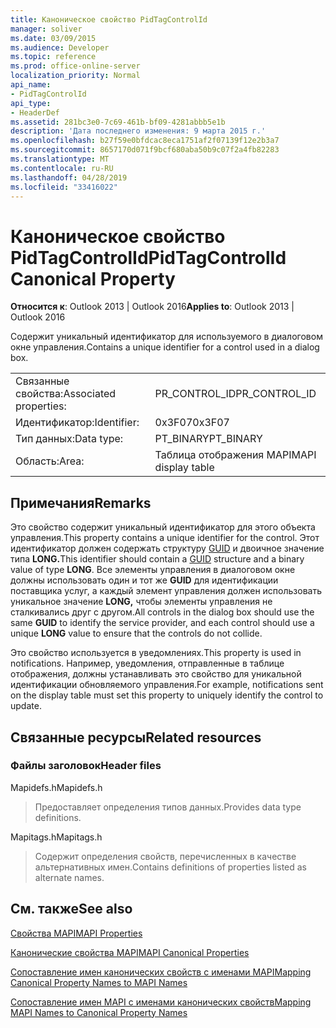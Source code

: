 ```yaml
---
title: Каноническое свойство PidTagControlId
manager: soliver
ms.date: 03/09/2015
ms.audience: Developer
ms.topic: reference
ms.prod: office-online-server
localization_priority: Normal
api_name:
- PidTagControlId
api_type:
- HeaderDef
ms.assetid: 281bc3e0-7c69-461b-bf09-4281abbb5e1b
description: 'Дата последнего изменения: 9 марта 2015 г.'
ms.openlocfilehash: b27f59e0bfdcac8eca1751af2f07139f12e2b3a7
ms.sourcegitcommit: 8657170d071f9bcf680aba50b9c07f2a4fb82283
ms.translationtype: MT
ms.contentlocale: ru-RU
ms.lasthandoff: 04/28/2019
ms.locfileid: "33416022"
---
```

# <a name="pidtagcontrolid-canonical-property"></a><span data-ttu-id="f0122-103">Каноническое свойство PidTagControlId</span><span class="sxs-lookup"><span data-stu-id="f0122-103">PidTagControlId Canonical Property</span></span>

  
  
<span data-ttu-id="f0122-104">**Относится к**: Outlook 2013 | Outlook 2016</span><span class="sxs-lookup"><span data-stu-id="f0122-104">**Applies to**: Outlook 2013 | Outlook 2016</span></span> 
  
<span data-ttu-id="f0122-105">Содержит уникальный идентификатор для используемого в диалоговом окне управления.</span><span class="sxs-lookup"><span data-stu-id="f0122-105">Contains a unique identifier for a control used in a dialog box.</span></span> 
  
|||
|:-----|:-----|
|<span data-ttu-id="f0122-106">Связанные свойства:</span><span class="sxs-lookup"><span data-stu-id="f0122-106">Associated properties:</span></span>  <br/> |<span data-ttu-id="f0122-107">PR_CONTROL_ID</span><span class="sxs-lookup"><span data-stu-id="f0122-107">PR_CONTROL_ID</span></span>  <br/> |
|<span data-ttu-id="f0122-108">Идентификатор:</span><span class="sxs-lookup"><span data-stu-id="f0122-108">Identifier:</span></span>  <br/> |<span data-ttu-id="f0122-109">0x3F07</span><span class="sxs-lookup"><span data-stu-id="f0122-109">0x3F07</span></span>  <br/> |
|<span data-ttu-id="f0122-110">Тип данных:</span><span class="sxs-lookup"><span data-stu-id="f0122-110">Data type:</span></span>  <br/> |<span data-ttu-id="f0122-111">PT_BINARY</span><span class="sxs-lookup"><span data-stu-id="f0122-111">PT_BINARY</span></span>  <br/> |
|<span data-ttu-id="f0122-112">Область:</span><span class="sxs-lookup"><span data-stu-id="f0122-112">Area:</span></span>  <br/> |<span data-ttu-id="f0122-113">Таблица отображения MAPI</span><span class="sxs-lookup"><span data-stu-id="f0122-113">MAPI display table</span></span>  <br/> |
   
## <a name="remarks"></a><span data-ttu-id="f0122-114">Примечания</span><span class="sxs-lookup"><span data-stu-id="f0122-114">Remarks</span></span>

<span data-ttu-id="f0122-115">Это свойство содержит уникальный идентификатор для этого объекта управления.</span><span class="sxs-lookup"><span data-stu-id="f0122-115">This property contains a unique identifier for the control.</span></span> <span data-ttu-id="f0122-116">Этот идентификатор должен содержать структуру [GUID](guid.md) и двоичное значение типа **LONG.**</span><span class="sxs-lookup"><span data-stu-id="f0122-116">This identifier should contain a [GUID](guid.md) structure and a binary value of type **LONG**.</span></span> <span data-ttu-id="f0122-117">Все элементы управления в диалоговом окне должны использовать один и тот же **GUID** для идентификации поставщика услуг, а каждый элемент управления должен использовать уникальное значение **LONG,** чтобы элементы управления не сталкивались друг с другом.</span><span class="sxs-lookup"><span data-stu-id="f0122-117">All controls in the dialog box should use the same **GUID** to identify the service provider, and each control should use a unique **LONG** value to ensure that the controls do not collide.</span></span> 
  
<span data-ttu-id="f0122-118">Это свойство используется в уведомлениях.</span><span class="sxs-lookup"><span data-stu-id="f0122-118">This property is used in notifications.</span></span> <span data-ttu-id="f0122-119">Например, уведомления, отправленные в таблице отображения, должны устанавливать это свойство для уникальной идентификации обновляемого управления.</span><span class="sxs-lookup"><span data-stu-id="f0122-119">For example, notifications sent on the display table must set this property to uniquely identify the control to update.</span></span> 
  
## <a name="related-resources"></a><span data-ttu-id="f0122-120">Связанные ресурсы</span><span class="sxs-lookup"><span data-stu-id="f0122-120">Related resources</span></span>

### <a name="header-files"></a><span data-ttu-id="f0122-121">Файлы заголовок</span><span class="sxs-lookup"><span data-stu-id="f0122-121">Header files</span></span>

<span data-ttu-id="f0122-122">Mapidefs.h</span><span class="sxs-lookup"><span data-stu-id="f0122-122">Mapidefs.h</span></span>
  
> <span data-ttu-id="f0122-123">Предоставляет определения типов данных.</span><span class="sxs-lookup"><span data-stu-id="f0122-123">Provides data type definitions.</span></span>
    
<span data-ttu-id="f0122-124">Mapitags.h</span><span class="sxs-lookup"><span data-stu-id="f0122-124">Mapitags.h</span></span>
  
> <span data-ttu-id="f0122-125">Содержит определения свойств, перечисленных в качестве альтернативных имен.</span><span class="sxs-lookup"><span data-stu-id="f0122-125">Contains definitions of properties listed as alternate names.</span></span>
    
## <a name="see-also"></a><span data-ttu-id="f0122-126">См. также</span><span class="sxs-lookup"><span data-stu-id="f0122-126">See also</span></span>



[<span data-ttu-id="f0122-127">Свойства MAPI</span><span class="sxs-lookup"><span data-stu-id="f0122-127">MAPI Properties</span></span>](mapi-properties.md)
  
[<span data-ttu-id="f0122-128">Канонические свойства MAPI</span><span class="sxs-lookup"><span data-stu-id="f0122-128">MAPI Canonical Properties</span></span>](mapi-canonical-properties.md)
  
[<span data-ttu-id="f0122-129">Сопоставление имен канонических свойств с именами MAPI</span><span class="sxs-lookup"><span data-stu-id="f0122-129">Mapping Canonical Property Names to MAPI Names</span></span>](mapping-canonical-property-names-to-mapi-names.md)
  
[<span data-ttu-id="f0122-130">Сопоставление имен MAPI с именами канонических свойств</span><span class="sxs-lookup"><span data-stu-id="f0122-130">Mapping MAPI Names to Canonical Property Names</span></span>](mapping-mapi-names-to-canonical-property-names.md)

